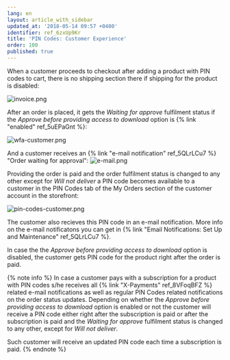 ```yaml
---
lang: en
layout: article_with_sidebar
updated_at: '2018-05-14 09:57 +0400'
identifier: ref_6zxUp9Kr
title: 'PIN Codes: Customer Experience'
order: 100
published: true
---
```

When a customer proceeds to checkout after adding a product with PIN codes to cart, there is no shipping section there if shipping for the product is disabled:

![invoice.png]({{site.baseurl}}/attachments/ref_6zxUp9Kr/invoice.png)

After an order is placed, it gets the _Waiting for approve_ fulfilment status if the _Approve before providing access to download_ option is {% link "enabled" ref_5uEPaGnt %}: 

![wfa-customer.png]({{site.baseurl}}/attachments/ref_6zxUp9Kr/wfa-customer.png)

And a customer receives an {% link "e-mail notification" ref_5QLrLCu7 %} "Order waiting for approval":
![e-mail.png]({{site.baseurl}}/attachments/ref_6zxUp9Kr/e-mail.png)

Providing the order is paid and the order fulfilment status is changed to any other except for _Will not deliver_ a PIN code becomes available to a customer in the PIN Codes tab of the My Orders section of the customer account in the storefront:

![pin-codes-customer.png]({{site.baseurl}}/attachments/ref_6zxUp9Kr/pin-codes-customer.png)

The customer also recieves this PIN code in an e-mail notification. More info on the e-mail notificatons you can get in {% link "Email Notifications: Set Up and Maintenance" ref_5QLrLCu7 %}.

In case the the _Approve before providing access to download_ option is disabled, the customer gets PIN code for the product right after the order is paid.

{% note info %}
In case a customer pays with a subscription for a product with PIN codes s/he receives all {% link "X-Payments" ref_8VFoqBFZ %} related e-mail notifications as well as regular PIN Codes related notifications on the order status updates. Depending on whether the _Approve before providing access to download_ option is enabled or not the customer will receive a PIN code either right after the subscription is paid or after the subscription is paid and the _Waiting for approve_ fulfilment status is changed to any other, except for _Will not deliver_.

Such customer will receive an updated PIN code each time a subscription is paid.
{% endnote %}
